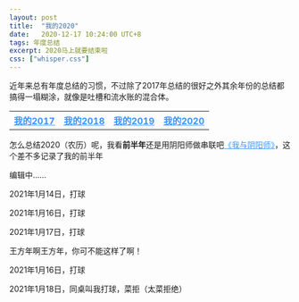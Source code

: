 ```yaml
---
layout: post
title:  "我的2020"
date:   2020-12-17 10:24:00 UTC+8
tags: 年度总结
excerpt: 2020马上就要结束啦
css: ["whisper.css"]
---
```


<p class="pp">近年来总有年度总结的习惯，不过除了2017年总结的很好之外其余年份的总结都搞得一塌糊涂，就像是吐槽和流水账的混合体。</p>

<table  >
  <tr>
    <th><u><a href="{{site.baseurl}}/2018/02/12/%E6%88%91%E7%9A%842017" style="color: #3794ff">我的2017</a></u></th>
    <th><u><a href="{{site.baseurl}}/2019/01/20/%E6%88%91%E7%9A%842018" style="color: #3794ff">我的2018</a></u></th>
    <th><u><a href="{{site.baseurl}}/2019/12/24/%E6%88%91%E7%9A%842019" style="color: #3794ff">我的2019</a></u></th>
    <th><u><a href="" style="color: #3794ff">我的2020</a></u></th>
  </tr>
</table>


<p class="pp">怎么总结2020（农历）呢，我看<b>前半年</b>还是用阴阳师做串联吧<a href="{{site.baseurl}}/2020/10/10/我与阴阳师" style="color: #3794ff">《我与阴阳师》</a>，这个差不多记录了我的前半年</p>

<p class="pp">编辑中……</p>



<p class="pp">2021年1月14日，打球</p>
<p class="pp">2021年1月16日，打球</p>
<p class="pp">2021年1月17日，打球</p>
<p class="pp">王方年啊王方年，你可不能这样了啊！</p>
<p class="pp">2021年1月16日，打球</p>
<p class="pp">2021年1月18日，同桌叫我打球，菜拒（太菜拒绝）</p>
